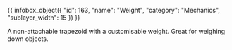 {{ infobox_object({
	"id": 163,
	"name": "Weight",
	"category": "Mechanics",
	"sublayer_width": 15
}) }}

A non-attachable trapezoid with a customisable weight. Great for weighing down objects.